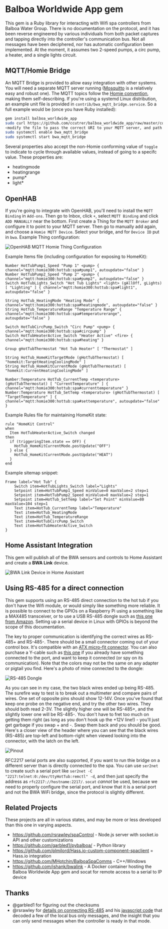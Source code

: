 # Balboa Worldwide App gem

This gem is a Ruby library for interacting with Wifi spa controllers from
Balboa Water Group. There is no documentation on the protocol, and it has
been reverse engineered by various individuals from both packet captures
and tapping directly into the controller's communication bus. Not all
messages have been deciphered, nor has automatic configuration been
implemented. At the moment, it assumes two 2-speed pumps, a circ pump, a
heater, and a single lights circuit.

## MQTT/Homie Bridge

An MQTT Bridge is provided to allow easy integration with other systems. You
will need a separate MQTT server running ([Mosquitto](https://mosquitto.org) is
a relatively easy and robust one). The MQTT topics follow the [Homie
convention](https://homieiot.github.io), making them self-describing. If you're
using a systemd Linux distribution, an example unit file is provided in
`contrib/bwa_mqtt_bridge.service`. So a full example would be (once you have
Ruby installed):

```sh
gem install balboa_worldwide_app
sudo curl https://github.com/ccutrer/balboa_worldwide_app/raw/master/contrib/bwa_mqtt_bridge.service -L -o /etc/systemd/system/bwa_mqtt_bridge.service
<modify the file to pass the correct URI to your MQTT server, and path to RS-485 device or hostname/IP for WiFi>
sudo systemctl enable bwa_mqtt_bridge
sudo systemctl start bwa_mqtt_bridge
```

Several properties also accept the non-Homie conforming value of `toggle` to
indicate to cycle through available values, instead of going to a specifc
value. These properties are:

 * heatingmode
 * heatingrange
 * pump*
 * light*

## OpenHAB
If you're going to integrate with OpenHAB, you'll need to install the
`MQTT Binding` in `Add-ons`. Then go to Inbox, click `+`, select `MQTT Binding`
and click `ADD MANUALLY` near the bottom. First create a Thing for the
`MQTT Broker` and configure it to point to your MQTT server. Then go to
manually add again, and choose a `Homie MQTT Device`. Select your bridge, and
for `Device ID` put in `bwa`. Example Thing configuration:

![OpenHAB MQTT Homie Thing Configuration](doc/openhab_thing.png)

Example Items file (including configuration for exposing to HomeKit):

```
Number HotTubPump1_Speed "Pump 1" <pump> { channel="mqtt:homie300:hottub:spa#pump1", autoupdate="false" }
Number HotTubPump2_Speed "Pump 2" <pump> { channel="mqtt:homie300:hottub:spa#pump2", autoupdate="false" }
Switch HotTubLights_Switch "Hot Tub Lights" <light> (gAllOff, gLights) [ "Lighting" ] { channel="mqtt:homie300:hottub:spa#light1", autoupdate="false" }

String HotTub_HeatingMode "Heating Mode" { channel="mqtt:homie300:hottub:spa#heatingmode", autoupdate="false" }
String HotTub_TemperatureRange "Temperature Range" { channel="mqtt:homie300:hottub:spa#temperaturerange", autoupdate="false" }

Switch HotTubCircPump_Switch "Circ Pump" <pump> { channel="mqtt:homie300:hottub:spa#circpump" }
Switch HotTubHeaterActive_Switch "Heater Active" <fire> { channel="mqtt:homie300:hottub:spa#heating" }

Group gHotTubThermostat "Hot Tub Heater" [ "Thermostat" ]

String HotTub_HomeKitTargetMode (gHotTubThermostat) [ "homekit:TargetHeatingCoolingMode" ]
String HotTub_HomeKitCurrentMode (gHotTubThermostat) [ "homekit:CurrentHeatingCoolingMode" ]

Number:Temperature HotTub_CurrentTemp <temperature> (gHotTubThermostat) [ "CurrentTemperature" ] { channel="mqtt:homie300:hottub:spa#currenttemperature" }
Number:Temperature HotTub_SetTemp <temperature> (gHotTubThermostat) [ "TargetTemperature" ] { channel="mqtt:homie300:hottub:spa#settemperature", autoupdate="false" }
```

Example Rules file for maintaining HomeKit state:

```
rule "HomeKit Control"
when
  Item HotTubHeaterActive_Switch changed
then
  if (triggeringItem.state == OFF) {
    HotTub_HomeKitCurrentMode.postUpdate("OFF")
  } else {
    HotTub_HomeKitCurrentMode.postUpdate("HEAT")
  }
end
```

Example sitemap snippet:
```
Frame label="Hot Tub" {
    Switch item=HotTubLights_Switch label="Lights"
    Setpoint item=HotTubPump1_Speed minValue=0 maxValue=2 step=1
    Setpoint item=HotTubPump2_Speed minValue=0 maxValue=2 step=1
    Setpoint item=HotTub_SetTemp label="Set Point" minValue=80 maxValue=104 step=1
    Text item=HotTub_CurrentTemp label="Temperature"
    Text item=HotTub_HeatingMode
    Text item=HotTub_TemperatureRange
    Text item=HotTubCircPump_Switch
    Text item=HotTubHeaterActive_Switch
}
```
## Home Assistant Integration
This gem will publish all of the BWA sensors and controls to Home Assistant and create a **BWA Link** device.

![BWA Link Device in Home Assistant](doc/home_assistant_device.png)

## Using RS-485 for a direct connection

This gem supports using an RS-485 direct connection to the hot tub if you don't
have the Wifi module, or would simply like something more reliable. It is
possible to connect to the GPIOs on a Raspberry Pi using a something like a
MAX485 transceiver, or to use a USB RS-485 dongle such as
[this one from Amazon](https://www.amazon.com/gp/product/B07B416CPK). Setting
up a serial device in Linux with GPIOs is beyond the scope of this
documentation.

The key to proper communication is identifying the correct wires as RS-485+ and
RS-485-. There should be a small connector coming out of your control box. It's
compatible with an
[ATX micro-fit connector](https://www.amazon.com/gp/product/B07Z7X5KW1). You
can also purchase a Y-cable such as
[this one](https://spacare.com/BalboaWaterGroupWi-FiY-CableSplitter25657.aspx)
if you already have something connected to the port, and want to keep it
connected (or spy on its communication). Note that the colors may not be the
same on any adapter or pigtail you find. Here's a photo of mine connected to the
dongle:

![RS-485 Dongle](doc/rs485dongle.jpg)

As you can see in my case, the two black wires ended up being RS-485. The surefire way to test is to break out a multimeter and compare pairs of wires. One set of opposite pins should show 12-14V. Once you've found that keep one probe on the negative end, and try the other two wires. They should both read 2-3V. The slightly higher one will be RS-485+, and the slightly lower one will be RS-485-. You don't have to fret too much on getting them right (as long as you don't hook up the +12V line!) - you'll just get garbage if you swap + and -. Swap them back and you should be good. Here's a closer view of the header where you can see that the black wires (RS-485) are top-left and bottom-right when viewed looking into the connector, with the latch on the left.

![Pinout](doc/header.jpg)

RFC2217 serial ports are also supported, if you want to run thie bridge on a different server than is directly connected to the spa. You can use `ser2net` to create such a serial port like `ser2net -C "2217:telnet:0:/dev/ttyHotTub:remctl" -d`, and then just specify the address as `rfc2217://hostname:2217/`. `socat` _cannot_ be used, because we need to
properly configure the serial port, and know that it is a serial port and not the BWA WiFi bridge, since the protocol is slightly different.

## Related Projects

These projects are all in various states, and may be more or less developed than this one in varying aspects.

 * https://github.com/rsrawley/spaControl - Node.js server with socket.io API and other customizations
 * https://github.com/garbled1/pybalboa/ - Python library
 * https://github.com/plmilord/Hass.io-custom-component-spaclient = Hass.io integration
 * https://github.com/MHotchin/BalboaSpaComms - C++/Windows
 * https://github.com/jshank/bwalink - A Docker container hosting the Balboa Worldwide App gem and socat for remote access to a serial to IP device

## Thanks

 * @garbled1 for figuring out the checksums
 * @rsrawley for [details on connecting RS-485](https://docs.google.com/document/d/1s4A0paeGc89k6Try2g3ok8V9BcYm5CXhDr1ys0qUT4s/edit?usp=drivesdk&authuser=0) and his [javascript code](https://github.com/rsrawley/spaControl) that decoded a few of the local bus only messages, and the insight that you can only send messages when the controller is ready in that mode.
